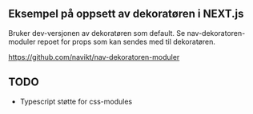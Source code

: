 ## Eksempel på oppsett av dekoratøren i NEXT.js

Bruker dev-versjonen av dekoratøren som default. Se nav-dekoratoren-moduler repoet for props som kan sendes med til dekoratøren.

https://github.com/navikt/nav-dekoratoren-moduler

## TODO

- Typescript støtte for css-modules
